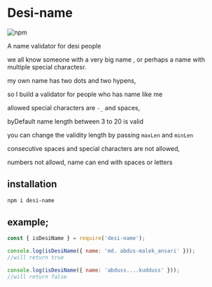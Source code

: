 # Desi-name

![npm](https://img.shields.io/npm/v/desi-name)

A name validator for desi people

we all know someone with a very big name , or perhaps a name with multiple special charactesr.

my own name has two dots and two hypens,

so I build a validator for people who has name like me

allowed special characters are `-_` and spaces,

byDefault name length between 3 to 20 is valid

you can change the validity length by passing `maxLen` and `minLen`

consecutive spaces and special characters are not allowed,

numbers not allowd,
name can end with spaces or letters

## installation

```bash
npm i desi-name
```

## example;

```js
const { isDesiName } = require('desi-name');

console.log(isDesiName({ name: 'md. abdus-malek_ansari' }));
//will return true

console.log(isDesiName({ name: 'abduss....kudduss' }));
//will return false
```
